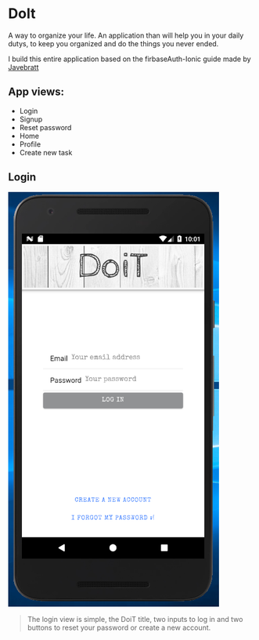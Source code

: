 # DoIt
A way to organize your life.
An application than will help you in your daily dutys, to keep you organized and do the things you never ended.

I build this entire application based on the firbaseAuth-Ionic guide made by [Javebratt](https://javebratt.com)

## App views:
- Login
- Signup
- Reset password
- Home
- Profile
- Create new task


## Login
![img](./images/login.PNG?v=4&s=200)
> The login view is simple, the DoiT title, two inputs to log in and two buttons to reset your password or create a new account.

